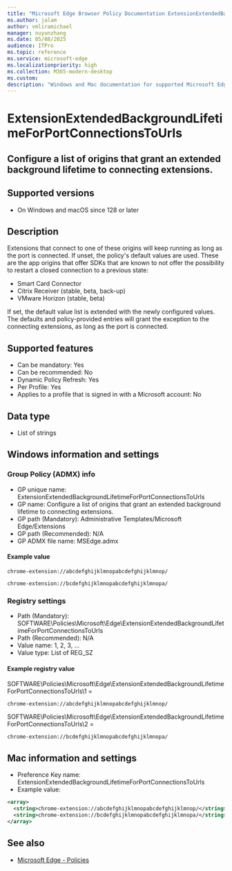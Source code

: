 ```yaml
---
title: "Microsoft Edge Browser Policy Documentation ExtensionExtendedBackgroundLifetimeForPortConnectionsToUrls"
ms.author: jalam
author: vmliramichael
manager: nuyunzhang
ms.date: 05/08/2025
audience: ITPro
ms.topic: reference
ms.service: microsoft-edge
ms.localizationpriority: high
ms.collection: M365-modern-desktop
ms.custom:
description: "Windows and Mac documentation for supported Microsoft Edge Browser policy: Configure a list of origins that grant an extended background lifetime to connecting extensions."
---
```


<!--THIS FILE IS AUTOMATICALLY GENERATED. MANUAL CHANGES WILL BE OVERWRITTEN.-->
<!--Please contact the Microsoft Edge Manageability team with any questions.-->

# ExtensionExtendedBackgroundLifetimeForPortConnectionsToUrls

## Configure a list of origins that grant an extended background lifetime to connecting extensions.


## Supported versions

- On Windows and macOS since 128 or later

## Description

Extensions that connect to one of these origins will keep running as long as the port is connected.
If unset, the policy's default values are used. These are the app origins that offer SDKs that are known to not offer the possibility to restart a closed connection to a previous state:
- Smart Card Connector
- Citrix Receiver (stable, beta, back-up)
- VMware Horizon (stable, beta)

If set, the default value list is extended with the newly configured values. The defaults and policy-provided entries will grant the exception to the connecting extensions, as long as the port is connected.

## Supported features

- Can be mandatory: Yes
- Can be recommended: No
- Dynamic Policy Refresh: Yes
- Per Profile: Yes
- Applies to a profile that is signed in with a Microsoft account: No

## Data type

- List of strings

## Windows information and settings

### Group Policy (ADMX) info

- GP unique name: ExtensionExtendedBackgroundLifetimeForPortConnectionsToUrls
- GP name: Configure a list of origins that grant an extended background lifetime to connecting extensions.
- GP path (Mandatory): Administrative Templates/Microsoft Edge/Extensions
- GP path (Recommended): N/A
- GP ADMX file name: MSEdge.admx

#### Example value

```
chrome-extension://abcdefghijklmnopabcdefghijklmnop/
```

```
chrome-extension://bcdefghijklmnopabcdefghijklmnopa/
```

### Registry settings

- Path (Mandatory): SOFTWARE\Policies\Microsoft\Edge\ExtensionExtendedBackgroundLifetimeForPortConnectionsToUrls
- Path (Recommended): N/A
- Value name: 1, 2, 3, ...
- Value type: List of REG_SZ

#### Example registry value

SOFTWARE\Policies\Microsoft\Edge\ExtensionExtendedBackgroundLifetimeForPortConnectionsToUrls\1 =
```
chrome-extension://abcdefghijklmnopabcdefghijklmnop/
```

SOFTWARE\Policies\Microsoft\Edge\ExtensionExtendedBackgroundLifetimeForPortConnectionsToUrls\2 =
```
chrome-extension://bcdefghijklmnopabcdefghijklmnopa/
```




## Mac information and settings

- Preference Key name: ExtensionExtendedBackgroundLifetimeForPortConnectionsToUrls
- Example value:

```xml
<array>
  <string>chrome-extension://abcdefghijklmnopabcdefghijklmnop/</string>
  <string>chrome-extension://bcdefghijklmnopabcdefghijklmnopa/</string>
</array>
```

## See also
- [Microsoft Edge - Policies](../microsoft-edge-policies.md)
